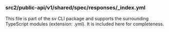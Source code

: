 ### src2/public-api/v1/shared/spec/responses/_index.yml

This file is part of the sv CLI package and supports the surrounding TypeScript modules (extension: .yml). It is included here for completeness.